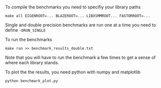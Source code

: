 To compile the benchmarks you need to specifiy your library paths

~~~
make all EIGENROOT=... BLAZEROOT=... LIBXSMMROOT... FASTORROOT=...
~~~

Single and double precision benchmarks are run one at a time you need to define `-DRUN_SINGLE`

To run the benchmarks

~~~
make run >> benchmark_results_double.txt
~~~

Note that you will have to run the benchmark a few times to get a sense of where each library stands.

To plot the the results, you need python with numpy and matplotlib

~~~
python benchmark_plot.py
~~~